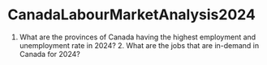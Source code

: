 # CanadaLabourMarketAnalysis2024
1. What are the provinces of Canada having the highest employment and unemployment rate in 2024?    2. What are the jobs that are in-demand in Canada for 2024?
